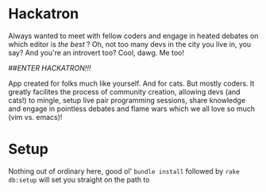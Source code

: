 # Hackatron

Always wanted to meet with fellow coders and engage in heated debates on which editor is *the best* ? Oh, not too many devs in the city you live in, you say? And you're an introvert too? Cool, dawg. Me too!

##*ENTER HACKATRON!!!*

App created for folks much like yourself. And for cats. But mostly coders. It greatly facilites the process of community creation, allowing devs (and cats!) to mingle, setup live pair programming sessions, share knowledge and engage in pointless debates and flame wars which we all love so much (vim vs. emacs)!

# Setup
Nothing out of ordinary here, good ol' `bundle install` followed by `rake db:setup` will set you straight on the path to 
